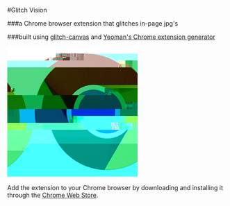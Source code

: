 #Glitch Vision

###a Chrome browser extension that glitches in-page jpg's

###built using [glitch-canvas](https://github.com/snorpey/glitch-canvas) and [Yeoman's Chrome extension generator](https://github.com/yeoman/generator-chrome-extension)

![glitch-vision logo](app/images/glitch-vision-logo.png)

Add the extension to your Chrome browser by downloading and installing it through the [Chrome Web Store](https://chrome.google.com/webstore/category/extensions). 